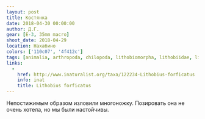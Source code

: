 ```yaml
---
layout: post
title: Костянка
date: 2018-04-30 00:00:00
author: Д.Г.
gear: [E-3, 35mm macro]
shoot_date: 2018-04-29
location: Нахабино
colors: ['110c07', '4f412c']
tags: [animalia, arthropoda, chilopoda, lithobiomorpha, lithobiidae, lithobius, lithobius forficatus]
links:
  -
    href: http://www.inaturalist.org/taxa/122234-Lithobius-forficatus
    info: inat
    title: Lithobius forficatus
---
```

Непостижимым образом изловили многоножку. Позировать она не очень хотела, но мы были настойчивы.
